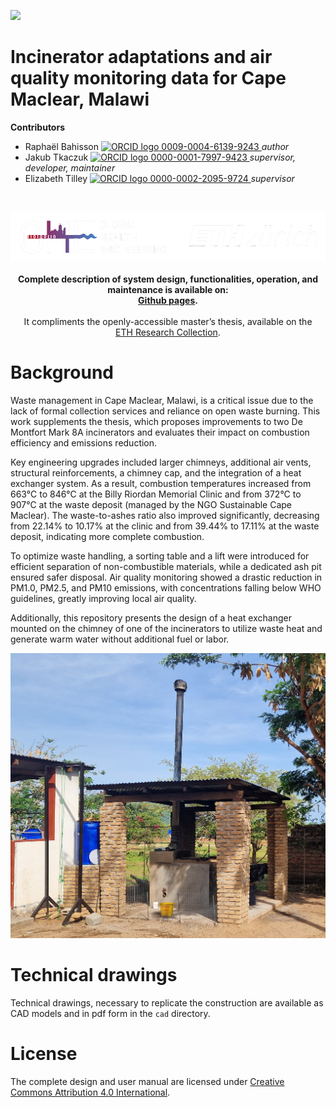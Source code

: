 <!-- badges: start -->
[![](https://img.shields.io/badge/License-CC_BY_4.0-lightgrey.svg)](https://creativecommons.org/licenses/by/4.0/)
<!-- badges: end -->

<h1> Incinerator adaptations and air quality monitoring data for Cape Maclear, Malawi </h1>

<b>Contributors</b>  
- Raphaël Bahisson <a href="https://orcid.org/0009-0004-6139-9243">
<img alt="ORCID logo" src="https://info.orcid.org/wp-content/uploads/2019/11/orcid_16x16.png" width="16" height="16" /> 0009-0004-6139-9243
</a> *author*  
- Jakub Tkaczuk <a href="https://orcid.org/0000-0001-7997-9423">
<img alt="ORCID logo" src="https://info.orcid.org/wp-content/uploads/2019/11/orcid_16x16.png" width="16" height="16" /> 0000-0001-7997-9423
</a> *supervisor, developer, maintainer*  
- Elizabeth Tilley <a href="https://orcid.org/0000-0002-2095-9724">
<img alt="ORCID logo" src="https://info.orcid.org/wp-content/uploads/2019/11/orcid_16x16.png" width="16" height="16" /> 0000-0002-2095-9724
</a> *supervisor*  

<br>
<p align="middle"> 
<img src="img/ETH_GHE_logo_negative.svg" width=600>
<br><br>
<b>Complete description of system design, functionalities, operation, and maintenance is available on:<br \>
<a href="https://global-health-engineering.github.io/incinerate-with-hx/">Github pages</a>.
</b>
<br><br>
It compliments the openly-accessible master’s thesis, available on the<br \>  
<a href="">ETH Research Collection</a>.
</p>

# Background

Waste management in Cape Maclear, Malawi, is a critical issue due to the lack of formal collection services and reliance on open waste burning. This work supplements the thesis, which proposes improvements to two De Montfort Mark 8A incinerators and evaluates their impact on combustion efficiency and emissions reduction.

Key engineering upgrades included larger chimneys, additional air vents, structural reinforcements, a chimney cap, and the integration of a heat exchanger system. As a result, combustion temperatures increased from 663°C to 846°C at the Billy Riordan Memorial Clinic and from 372°C to 907°C at the waste deposit (managed by the NGO Sustainable Cape Maclear). The waste-to-ashes ratio also improved significantly, decreasing from 22.14\% to 10.17\% at the clinic and from 39.44\% to 17.11\% at the waste deposit, indicating more complete combustion.

To optimize waste handling, a sorting table and a lift were introduced for efficient separation of non-combustible materials, while a dedicated ash pit ensured safer disposal. Air quality monitoring showed a drastic reduction in PM1.0, PM2.5, and PM10 emissions, with concentrations falling below WHO guidelines, greatly improving local air quality.

Additionally, this repository presents the design of a heat exchanger mounted on the chimney of one of the incinerators to utilize waste heat and generate warm water without additional fuel or labor.

![](img/photo/final_incinerator_clinic.jpg)

# Technical drawings

Technical drawings, necessary to replicate the construction are available as CAD models and in pdf form in the `cad` directory.

# License

The complete design and user manual are licensed under [Creative Commons Attribution 4.0 International](https://github.com/Global-Health-Engineering/glass-crusher-design/blob/main/LICENSE.md).
